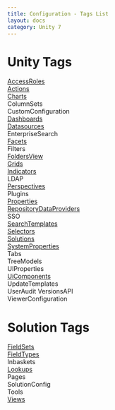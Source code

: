 ```yaml
---
title: Configuration - Tags List
layout: docs
category: Unity 7
---
```

# Unity Tags

[AccessRoles](tags-list/access-roles-tag.md)  
[Actions](actions.md)   
[Charts](charts.md)  
ColumnSets  
CustomConfiguration  
[Dashboards](dashboards.md)  
[Datasources](tags-list/datasources-tag.md)  
EnterpriseSearch  
[Facets](tags-list/facets-tag.md)  
Filters  
[FoldersView](folders-view.md)  
[Grids](grids.md)  
[Indicators](indicators.md)  
LDAP  
[Perspectives](perspectives.md)  
Plugins  
[Properties](tags-list/properties-tag.md)  
[RepositoryDataProviders](repository-data-providers.md)     
SSO  
[SearchTemplates](search-templates.md)  
[Selectors](tags-list/selectors-tag.md)    
[Solutions](tags-list/solutions-tag.md)  
[SystemProperties](tags-list/system-properties-tag.md)   
Tabs  
TreeModels  
UIProperties  
[UiComponents](tags-list/ui-components-tag.md)  
UpdateTemplates  
UserAudit
VersionsAPI  
ViewerConfiguration  

# Solution Tags

[FieldSets](tags-list/fieldsets-tag.md)    
[FieldTypes](tags-list/fieldtypes-tag.md)    
Inbaskets    
[Lookups](tags-list/lookups.md)    
Pages    
SolutionConfig    
Tools    
[Views](tags-list/views-tag.md)  
